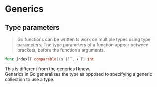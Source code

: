 # Generics

## Type parameters
> Go functions can be written to work on multiple types using type parameters. 
> The type parameters of a function appear between brackets, before the function's arguments.

```go
func Index[T comparable](s []T, x T) int
```

This is different from the generics I know.  
Generics in Go generalizes the type as opposed to specifying a generic collection to use a type.  
